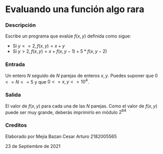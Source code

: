 # Evaluando una función algo rara

### Descripción

Escribe un programa que evalúe $f(x,y)$ definida como sigue:

- Si $y<=2, f(x,y)=x+y$
- Si $y>2, f(x,y) = x + f(x,y-1)+5*f(x,y-2)$

### Entrada

Un entero $N$ seguido de $N$ parejas de enteros $x,y$. Puedes suponer que $0<=N<=5$ y que $0<=x,y<=10^4$.

### Salida

El valor de $f(x,y)$ para cada una de las $N$ parejas. Como el valor de $f(x,y)$ puede ser muy grande, deberás imprimirlo en módulo $2^{64}$

### Creditos

Elaborado por Mejia Bazan Cesar Arturo 2182005565

23 de Septiembre de 2021
